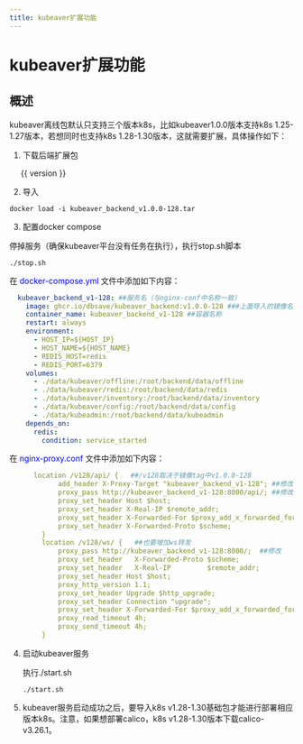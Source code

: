 ```yaml
---
title: kubeaver扩展功能
---
```

# kubeaver扩展功能
## 概述

kubeaver离线包默认只支持三个版本k8s，比如kubeaver1.0.0版本支持k8s 1.25-1.27版本，若想同时也支持k8s 1.28-1.30版本，这就需要扩展，具体操作如下：

1. 下载后端扩展包

<center>
    <div style="display: flex;">
    <a-form-item field="name" label="镜像" style="margin-left: 20px;">
      <a-select
        :model-value="backendVersion"
        @change="handleChangedBackend"
        :style="{ width: '130px', height: '40px' }"
        placeholder="请选择版本"
      >
        <a-option v-for="version in backendVersions" :key="version" :value="version">
          {{ version }}
        </a-option>
      </a-select>
    </a-form-item>
    <a-button type="primary" shape="round" size="medium" :style="{ width: '80px',height: '40px',left: '-400px'}" @click="handleKubeaverbackendDownload(backendVersion)">
      <template #icon>
        <icon-download />
      </template>
      <template #default>下载</template>
    </a-button>
  </div>
</center>

2. 导入

  ~~~shell
  docker load -i kubeaver_backend_v1.0.0-128.tar
  ~~~

3. 配置docker compose

停掉服务（确保kubeaver平台没有任务在执行），执行stop.sh脚本

  ~~~shell
  ./stop.sh
  ~~~

在 <span style="color: blue;" >docker-compose.yml</span> 文件中添加如下内容：

  ~~~yml
    kubeaver_backend_v1-128: ##服务名（与nginx-conf中名称一致）
      image: ghcr.io/dbsave/kubeaver_backend:v1.0.0-128 ###上面导入的镜像名称
      container_name: kubeaver_backend_v1-128 ##容器名称
      restart: always
      environment:
        - HOST_IP=${HOST_IP}
        - HOST_NAME=${HOST_NAME}  
        - REDIS_HOST=redis
        - REDIS_PORT=6379      
      volumes:
        - ./data/kubeaver/offline:/root/backend/data/offline
        - ./data/kubeaver/redis:/root/backend/data/redis
        - ./data/kubeaver/inventory:/root/backend/data/inventory
        - ./data/kubeaver/config:/root/backend/data/config
        - ./data/kubeadmin:/root/backend/data/kubeadmin
      depends_on:
        redis:
          condition: service_started
  ~~~

在 <span style="color: blue;" >nginx-proxy.conf</span> 文件中添加如下内容：

  ~~~yml
        location /v128/api/ {   ##/v128取决于镜像tag中v1.0.0-128
              add_header X-Proxy-Target "kubeaver_backend_v1-128"; ##修改
              proxy_pass http://kubeaver_backend_v1-128:8000/api/; ##修改
              proxy_set_header Host $host;
              proxy_set_header X-Real-IP $remote_addr;
              proxy_set_header X-Forwarded-For $proxy_add_x_forwarded_for;
              proxy_set_header X-Forwarded-Proto $scheme;
          }
          location /v128/ws/ {   ##也要增加ws转发
              proxy_pass http://kubeaver_backend_v1-128:8000/;  ##修改
              proxy_set_header   X-Forwarded-Proto $scheme;
              proxy_set_header   X-Real-IP         $remote_addr;
              proxy_set_header Host $host;
              proxy_http_version 1.1;
              proxy_set_header Upgrade $http_upgrade;
              proxy_set_header Connection "upgrade";
              proxy_set_header X-Forwarded-For $proxy_add_x_forwarded_for;
              proxy_read_timeout 4h;
              proxy_send_timeout 4h;
          }
  ~~~

4. 启动kubeaver服务

    执行./start.sh

    ~~~shell
    ./start.sh
    ~~~

5. kubeaver服务启动成功之后，要导入k8s v1.28-1.30基础包才能进行部署相应版本k8s。注意，如果想部署calico，k8s v1.28-1.30版本下载calico-v3.26.1。




<script setup>
import { ref, computed } from 'vue'
const backendVersion = ref("v1.0.0-128");

const backendVersions = ref([
  "v1.0.0-128",
])
const handleChangedBackend = async (version) => {
  console.log(version)
  backendVersion.value = version;
}


const handleKubeaverbackendDownload = async (version) => {
  var a = document.createElement('a');
  a.href = `/offline/kubeaver_backend_${version}.tar`; // Change this to the path of your file
  a.download = `kubeaver_backend_${version}.tar`; // You can set this to a default filename
  document.body.appendChild(a);
  a.click();
  document.body.removeChild(a);
}

</script>
